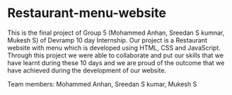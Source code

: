 # Restaurant-menu-website
This is the final project of Group 5 (Mohammed Anhan, Sreedan S kumnar, Mukesh S) of Devramp 10 day Internship. Our project is a Restaurant website with menu which is developed using HTML, CSS and JavaScript. Through this project we were able to collaborate and put our skills that we have learnt during these 10 days and we are proud of the outcome that we have achieved during the development of our website.

Team members:
Mohammed Anhan,
Sreedan S kumar,
Mukesh S
